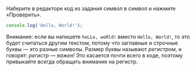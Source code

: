 Наберите в редакторе код из задания символ в символ и нажмите «Проверить».

```javascript
console.log('Hello, World!');
```

Внимание: если вы напишете `heLLo, woRld!` вместо `Hello, World!`, то это будет считаться другим текстом, потому что заглавные и строчные буквы — это разные символы. Размер буквы называют *регистром*, и говорят: *регистр — важен!* Это касается почти всего в коде, поэтому привыкайте всегда обращать внимание на регистр.

